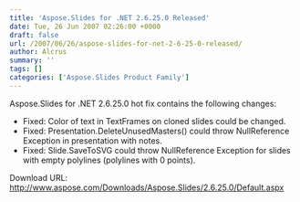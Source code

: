 ```yaml
---
title: 'Aspose.Slides for .NET 2.6.25.0 Released'
date: Tue, 26 Jun 2007 02:26:00 +0000
draft: false
url: /2007/06/26/aspose-slides-for-net-2-6-25-0-released/
author: Alcrus
summary: ''
tags: []
categories: ['Aspose.Slides Product Family']
---
```


Aspose.Slides for .NET 2.6.25.0 hot fix contains the following changes:  

*   Fixed: Color of text in TextFrames on cloned slides could be changed.
*   Fixed: Presentation.DeleteUnusedMasters() could throw NullReference Exception in presentation with notes.
*   Fixed: Slide.SaveToSVG could throw NullReference Exception for slides with empty polylines (polylines with 0 points).

Download URL: http://www.aspose.com/Downloads/Aspose.Slides/2.6.25.0/Default.aspx








